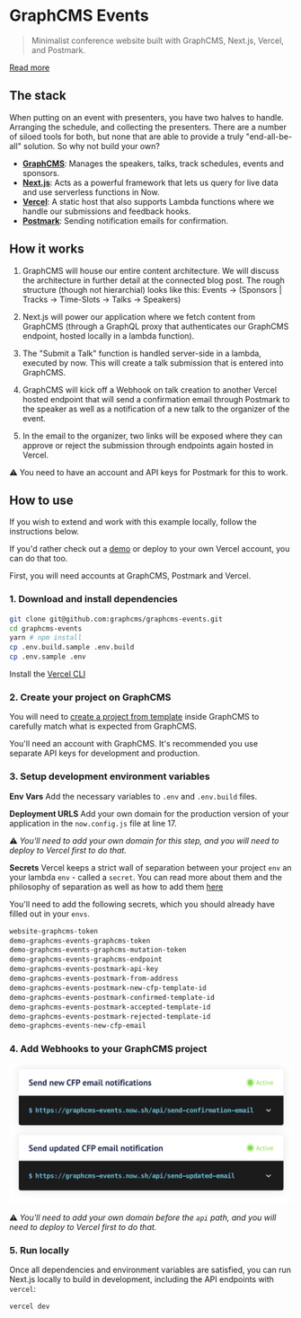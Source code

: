 # GraphCMS Events

> Minimalist conference website built with GraphCMS, Next.js, Vercel, and Postmark.

[Read more](https://graphcms.com/blog/managing-speakers-and-talk-submissions-with-the-serverless-stack/)

## The stack

When putting on an event with presenters, you have two halves to handle. Arranging the schedule, and collecting the presenters. There are a number of siloed tools for both, but none that are able to provide a truly "end-all-be-all" solution. So why not build your own?

- **[GraphCMS](https://graphcms.com)**: Manages the speakers, talks, track schedules, events and sponsors.
- **[Next.js](https://nextjs.org/)**: Acts as a powerful framework that lets us query for live data and use serverless functions in Now.
- **[Vercel](https://vercel.com/home)**: A static host that also supports Lambda functions where we handle our submissions and feedback hooks.
- **[Postmark](https://postmark.com)**: Sending notification emails for confirmation.

## How it works

1. GraphCMS will house our entire content architecture. We will discuss the architecture in further detail at the connected blog post. The rough structure (though not hierarchial) looks like this: Events -> (Sponsors | Tracks -> Time-Slots -> Talks -> Speakers)

2. Next.js will power our application where we fetch content from GraphCMS (through a GraphQL proxy that authenticates our GraphCMS endpoint, hosted locally in a lambda function).

3. The "Submit a Talk" function is handled server-side in a lambda, executed by now. This will create a talk submission that is entered into GraphCMS.

4. GraphCMS will kick off a Webhook on talk creation to another Vercel hosted endpoint that will send a confirmation email through Postmark to the speaker as well as a notification of a new talk to the organizer of the event.

5. In the email to the organizer, two links will be exposed where they can approve or reject the submission through endpoints again hosted in Vercel.

⚠️ You need to have an account and API keys for Postmark for this to work.

## How to use

If you wish to extend and work with this example locally, follow the instructions below.

If you'd rather check out a [demo](https://graphcms-events.vercel.app) or deploy to your own Vercel account, you can do that too.

First, you will need accounts at GraphCMS, Postmark and Vercel.

### 1. Download and install dependencies

```bash
git clone git@github.com:graphcms/graphcms-events.git
cd graphcms-events
yarn # npm install
cp .env.build.sample .env.build
cp .env.sample .env
```

Install the [Vercel CLI](https://vercel.com/download)

### 2. Create your project on GraphCMS

You will need to [create a project from template](https://graphcms.com/docs/getting-started/start-from-scratch/#start-from-template) inside GraphCMS to carefully match what is expected from GraphCMS.

You'll need an account with GraphCMS. It's recommended you use separate API keys for development and production.

### 3. Setup development environment variables

**Env Vars**
Add the necessary variables to `.env` and `.env.build` files.

**Deployment URLS**
Add your own domain for the production version of your application in the `now.config.js` file at line 17.

⚠️ _You'll need to add your own domain for this step, and you will need to deploy to Vercel first to do that._

**Secrets**
Vercel keeps a strict wall of separation between your project `env` an your lambda `env` - called a `secret`. You can read more about them and the philosophy of separation as well as how to add them [here](https://vercel.com/docs/environment-variables)

You'll need to add the following secrets, which you should already have filled out in your `envs`.

```bash
website-graphcms-token
demo-graphcms-events-graphcms-token
demo-graphcms-events-graphcms-mutation-token
demo-graphcms-events-graphcms-endpoint
demo-graphcms-events-postmark-api-key
demo-graphcms-events-postmark-from-address
demo-graphcms-events-postmark-new-cfp-template-id
demo-graphcms-events-postmark-confirmed-template-id
demo-graphcms-events-postmark-accepted-template-id
demo-graphcms-events-postmark-rejected-template-id
demo-graphcms-events-new-cfp-email
```

### 4. Add Webhooks to your GraphCMS project

![Webhooks Image](guide/assets/webhooks.png)

⚠️ _You'll need to add your own domain before the `api` path, and you will need to deploy to Vercel first to do that._

### 5. Run locally

Once all dependencies and environment variables are satisfied, you can run Next.js locally to build in development, including the API endpoints with `vercel`:

```bash
vercel dev
```
